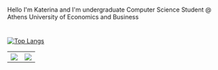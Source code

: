 #
Hello I'm Katerina and I'm undergraduate Computer Science Student @ Athens University of Economics and Business <table style="text-align:center;">
#


[![Top Langs](https://github-readme-stats.vercel.app/api/top-langs/?username=katerinaarf)](https://github.com/katerinaarf/github-readme-stats)


  <tr>
    <th> <a href="https://www.linkedin.com/in/katerina-arfani-4267402b8/"><img src="https://img.shields.io/badge/LinkedIn-0077B5?style=for-the-badge&logo=linkedin&logoColor=white" /></a>
    </th>
    <th><a href = "https://open.spotify.com/user/katerina.arf?si=a6932377ef1144b8"><img src="https://img.shields.io/badge/Spotify-1ED760?&style=for-the-badge&logo=spotify&logoColor=white" /></a>
    </th>
  </tr>
</table>

